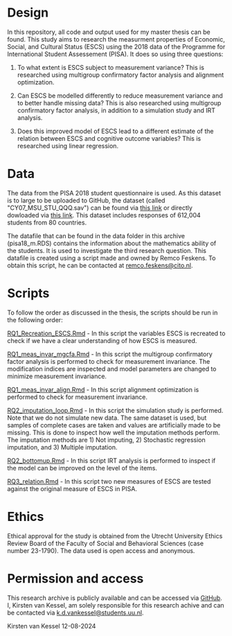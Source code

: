 # Design

In this repository, all code and output used for my master thesis can be found. This study aims to research the measurment properties of Economic, Social, and Cultural Status (ESCS) 
using the 2018 data of the Programme for International Student Assessement (PISA). It does so using three questions: 

1) To what extent is ESCS subject to measurement variance? This is researched using multigroup confirmatory factor analysis and alignment optimization. 

2) Can ESCS be modelled differently to reduce measurement variance and to better handle missing data? This is also researched using multigroup confirmatory factor analysis,
in addition to a simulation study and IRT analysis.  

3) Does this improved model of ESCS lead to a different estimate of the relation between ESCS and cognitive outcome variables? This is researched using linear regression. 

# Data

The data from the PISA 2018 student questionnaire is used. As this dataset is to large to be uploaded to GitHub, the dataset (called "CY07_MSU_STU_QQQ.sav") can be found via [this link](https://www.oecd.org/pisa/data/2018database/) 
or directly dowloaded via [this link](https://www.oecd.org/content/dam/oecd/en/data/datasets/pisa/pisa-2018-datasets/ssas-sps-data-files/SPSS_STU_QQQ.zip). This dataset includes responses 
of 612,004 students from 80 countries.

The datafile that can be found in the data folder in this archive (pisa18_m.RDS) contains the information about the mathematics ability of the students. It is used to investigate the third 
research question. This datafile is created using a script made and owned by Remco Feskens. To obtain this script, he can be contacted at remco.feskens@cito.nl. 

# Scripts

To follow the order as discussed in the thesis, the scripts should be run in the following order:

[RQ1_Recreation_ESCS.Rmd](https://github.com/kirstenvankessel/masterthesis/blob/main/scripts/RQ1_Recreation_ESCS.Rmd) - In this script the variables ESCS is recreated to check if we 
have a clear understanding of how ESCS is measured.

[RQ1_meas_invar_mgcfa.Rmd](https://github.com/kirstenvankessel/masterthesis/blob/main/scripts/RQ1_meas_invar_mgcfa.Rmd) - In this script the multigroup confirmatory factor analysis is 
performed to check for measurement invariance. The modification indices are inspected and model parameters are changed to minimize measurement invariance. 

[RQ1_meas_invar_align.Rmd](https://github.com/kirstenvankessel/masterthesis/blob/main/scripts/RQ1_meas_invar_align.Rmd) - In this script alignment optimization is performed to check for 
measurement invariance. 

[RQ2_imputation_loop.Rmd](https://github.com/kirstenvankessel/masterthesis/blob/main/scripts/RQ2_imputation_loop.Rmd) - In this script the simulation study is performed. Note that we do 
not simulate new data. The same dataset is used, but samples of complete cases are taken and values are artificially made to be missing. This is done to inspect how well the imputation 
methods perform. The imputation methods are 1) Not imputing, 2) Stochastic regression imputation, and 3) Multiple imputation. 

[RQ2_bottomup.Rmd](https://github.com/kirstenvankessel/masterthesis/blob/main/scripts/RQ2_bottomup.Rmd) - In this script IRT analysis is performed to inspect if the model can be improved 
on the level of the items. 

[RQ3_relation.Rmd](https://github.com/kirstenvankessel/masterthesis/blob/main/scripts/RQ3_relation.Rmd) - In this script two new measures of ESCS are tested against the original measure 
of ESCS in PISA. 

# Ethics

Ethical approval for the study is obtained from the Utrecht University Ethics Review Board of the Faculty of Social and Behavioral Sciences (case number 23-1790). The data used is 
open access and anonymous. 

# Permission and access

This research archive is publicly available and can be accessed via [GitHub](https://github.com/kirstenvankessel/masterthesis). I, Kirsten van Kessel, am solely responsible for this research achive 
and can be contacted via k.d.vankessel@students.uu.nl. 

Kirsten van Kessel 
12-08-2024

